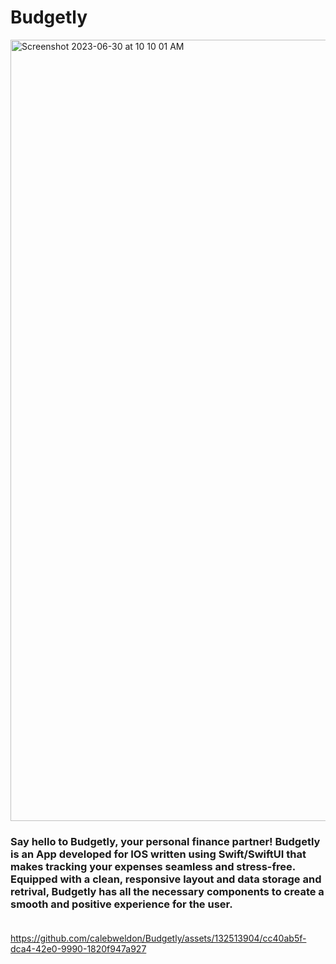 # Budgetly

<img width="1250" alt="Screenshot 2023-06-30 at 10 10 01 AM" src="https://github.com/calebweldon/Budgetly/assets/132513904/c4dd1acb-d922-4d2a-8e10-fff94b9f94d4">

### **Say hello to Budgetly, your personal finance partner! Budgetly is an App developed for IOS written using Swift/SwiftUI that makes tracking your expenses seamless and stress-free. Equipped with a clean, responsive layout and data storage and retrival, Budgetly has all the necessary components to create a smooth and positive experience for the user.** <br><br>

https://github.com/calebweldon/Budgetly/assets/132513904/cc40ab5f-dca4-42e0-9990-1820f947a927
